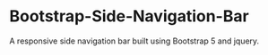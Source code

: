 # Bootstrap-Side-Navigation-Bar
A responsive side navigation bar built using Bootstrap 5 and jquery.
